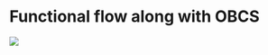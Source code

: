 # Functional flow along with OBCS
<img src="https://www.upsieutoc.com/images/2019/07/23/Untitled-Diagram-3.png">
